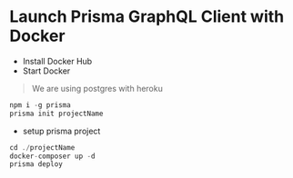 # Launch Prisma GraphQL Client with Docker

- Install Docker Hub
- Start Docker

> We are using postgres with heroku

```js
npm i -g prisma
prisma init projectName
```

- setup prisma project

```js
cd ./projectName
docker-composer up -d
prisma deploy
```
